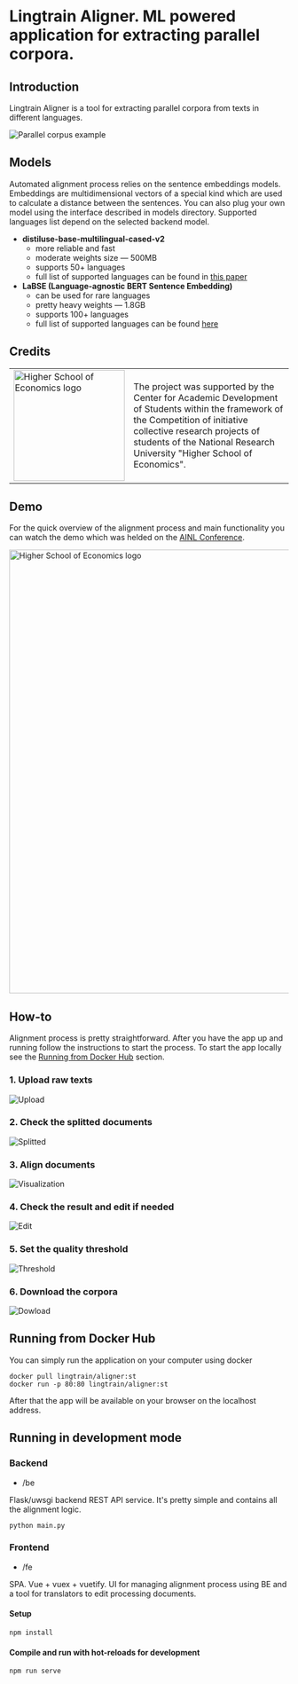 # Lingtrain Aligner. ML powered application for extracting parallel corpora.

## Introduction

Lingtrain Aligner is a tool for extracting parallel corpora from texts in different languages.

![Parallel corpus example](/img/prince_parallel.png)

## Models

Automated alignment process relies on the sentence embeddings models. Embeddings are multidimensional vectors of a special kind which are used to calculate a distance between the sentences. You can also plug your own model using the interface described in models directory. Supported languages list depend on the selected backend model.

- **distiluse-base-multilingual-cased-v2**
  - more reliable and fast
  - moderate weights size — 500MB
  - supports 50+ languages
  - full list of supported languages can be found in [this paper](https://arxiv.org/abs/2004.09813)
- **LaBSE (Language-agnostic BERT Sentence Embedding)**
  - can be used for rare languages
  - pretty heavy weights — 1.8GB
  - supports 100+ languages
  - full list of supported languages can be found [here](https://arxiv.org/abs/2007.01852)

## Credits

<table>
<tr><td><img src="/img/hse.jpg" alt="Higher School of Economics logo" width="200"/></td>
<td>The project was supported by the Center for Academic Development of Students within the framework of the Competition of initiative collective research projects of students of the National Research University "Higher School of Economics".</td></tr>
</table>

## Demo

For the quick overview of the alignment process and main functionality you can watch the demo which was helded on the [AINL Conference](https://ainlconf.ru/2020/program).


<a href="https://www.youtube.com/watch?v=W6N7vJ4RqS4"><img src="/img/demo.png" alt="Higher School of Economics logo" width="800"/></a>

## How-to

Alignment process is pretty straightforward. After you have the app up and running follow the instructions to start the process. To start the app locally see the [Running from Docker Hub](#running-from-docker-hub) section.

### 1. Upload raw texts
![Upload](/img/1.png)

### 2. Check the splitted documents
![Splitted](/img/2.png)

### 3. Align documents

![Visualization](/img/3.png)

### 4. Check the result and edit if needed

![Edit](/img/4.png)

### 5. Set the quality threshold

![Threshold](/img/5.png)

### 6. Download the corpora

![Dowload](/img/6.png)

## Running from Docker Hub

You can simply run the application on your computer using docker

```
docker pull lingtrain/aligner:st
docker run -p 80:80 lingtrain/aligner:st
```

After that the app will be available on your browser on the localhost address.

## Running in development mode

### Backend

- /be

Flask/uwsgi backend REST API service. It's pretty simple and contains all the alignment logic.

```
python main.py
```

### Frontend

- /fe

SPA. Vue + vuex + vuetify. UI for managing alignment process using BE and a tool for translators to edit processing documents.

#### Setup

```
npm install
```

#### Compile and run with hot-reloads for development

```
npm run serve
```
